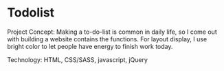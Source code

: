 # Todolist

Project Concept:
Making a to-do-list is common in daily life, so I come out with building a website contains the functions.
For layout display, I use bright color to let people have energy to finish work today. 


Technology:
HTML, CSS/SASS, javascript, jQuery
